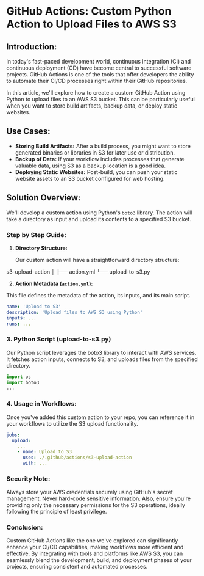 # GitHub Actions: Custom Python Action to Upload Files to AWS S3

## Introduction:

In today's fast-paced development world, continuous integration (CI) and continuous deployment (CD) have become central to successful software projects. GitHub Actions is one of the tools that offer developers the ability to automate their CI/CD processes right within their GitHub repositories.

In this article, we'll explore how to create a custom GitHub Action using Python to upload files to an AWS S3 bucket. This can be particularly useful when you want to store build artifacts, backup data, or deploy static websites.

## Use Cases:

- **Storing Build Artifacts:** After a build process, you might want to store generated binaries or libraries in S3 for later use or distribution.
- **Backup of Data:** If your workflow includes processes that generate valuable data, using S3 as a backup location is a good idea.
- **Deploying Static Websites:** Post-build, you can push your static website assets to an S3 bucket configured for web hosting.

## Solution Overview:

We'll develop a custom action using Python's `boto3` library. The action will take a directory as input and upload its contents to a specified S3 bucket.

### Step by Step Guide:

1. **Directory Structure:**

   Our custom action will have a straightforward directory structure:

s3-upload-action
│
├── action.yml
└── upload-to-s3.py

2. **Action Metadata (`action.yml`):**

This file defines the metadata of the action, its inputs, and its main script.

```yaml
name: 'Upload to S3'
description: 'Upload files to AWS S3 using Python'
inputs: ...
runs: ...
```

### 3. Python Script (upload-to-s3.py)
Our Python script leverages the boto3 library to interact with AWS services. It fetches action inputs, connects to S3, and uploads files from the specified directory.
```python
import os
import boto3
...
```

### 4. Usage in Workflows:

Once you've added this custom action to your repo, you can reference it in your workflows to utilize the S3 upload functionality.

```yaml
jobs:
  upload:
    ...
    - name: Upload to S3
      uses: ./.github/actions/s3-upload-action
      with: ...
```

### Security Note:
Always store your AWS credentials securely using GitHub's secret management. Never hard-code sensitive information. Also, ensure you're providing only the necessary permissions for the S3 operations, ideally following the principle of least privilege.

### Conclusion:
Custom GitHub Actions like the one we've explored can significantly enhance your CI/CD capabilities, making workflows more efficient and effective. By integrating with tools and platforms like AWS S3, you can seamlessly blend the development, build, and deployment phases of your projects, ensuring consistent and automated processes.

